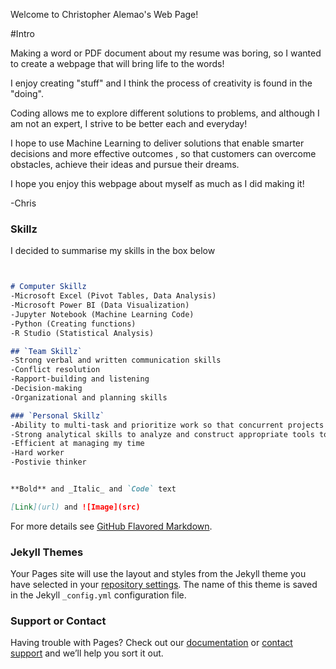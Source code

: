 Welcome to Christopher Alemao's Web Page! 

#Intro

Making a word or PDF document about my resume was boring, so I wanted to create a webpage that will bring life to the words!

I enjoy creating "stuff" and I think the process of creativity is found in the "doing". 

Coding allows me to explore different solutions to problems, and although I am not an expert, I strive to be better each and everyday! 

I hope to use Machine Learning to deliver solutions that enable smarter decisions and more effective outcomes , so that customers can overcome obstacles, achieve their ideas and pursue their dreams. 

I hope you enjoy this webpage about myself as much as I did making it!

-Chris


### Skillz

I decided to summarise my skills in the box below 

```markdown


# Computer Skillz
-Microsoft Excel (Pivot Tables, Data Analysis)
-Microsoft Power BI (Data Visualization)
-Jupyter Notebook (Machine Learning Code)
-Python (Creating functions)
-R Studio (Statistical Analysis)

## `Team Skillz`  
-Strong verbal and written communication skills
-Conflict resolution
-Rapport-building and listening
-Decision-making
-Organizational and planning skills

### `Personal Skillz`
-Ability to multi-task and prioritize work so that concurrent projects can be completed in an efficient and timely manner
-Strong analytical skills to analyze and construct appropriate tools to a given Data Set
-Efficient at managing my time
-Hard worker
-Postivie thinker 


**Bold** and _Italic_ and `Code` text

[Link](url) and ![Image](src)
```

For more details see [GitHub Flavored Markdown](https://guides.github.com/features/mastering-markdown/).

### Jekyll Themes

Your Pages site will use the layout and styles from the Jekyll theme you have selected in your [repository settings](https://github.com/alemaoch/christopheralemao.github.io/settings). The name of this theme is saved in the Jekyll `_config.yml` configuration file.

### Support or Contact

Having trouble with Pages? Check out our [documentation](https://help.github.com/categories/github-pages-basics/) or [contact support](https://github.com/contact) and we’ll help you sort it out.
